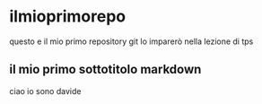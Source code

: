 # ilmioprimorepo
questo e il mio primo repository git lo imparerò nella lezione di tps
## il mio primo sottotitolo markdown 
ciao io sono davide